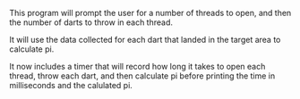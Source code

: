 This program will prompt the user for a number of threads to open, and then the number of darts to throw in each thread.

It will use the data collected for each dart that landed in the target area to calculate pi.

It now includes a timer that will record how long it takes to open each thread, throw each dart, and then calculate pi
before printing the time in milliseconds and the calulated pi.
